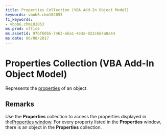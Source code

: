 ```yaml
---
title: Properties Collection (VBA Add-In Object Model)
keywords: vbob6.chm102053
f1_keywords:
- vbob6.chm102053
ms.prod: office
ms.assetid: 97bf60b5-7463-eba1-4e3a-022c684a8a44
ms.date: 06/08/2017
---
```



# Properties Collection (VBA Add-In Object Model)



Represents the [properties](../../Glossary/vbe-glossary.md) of an object.

## Remarks

Use the  **Properties** collection to access the properties displayed in the[Properties window](../../Glossary/vbe-glossary.md). For every property listed in the  **Properties** window, there is an object in the **Properties** collection.

